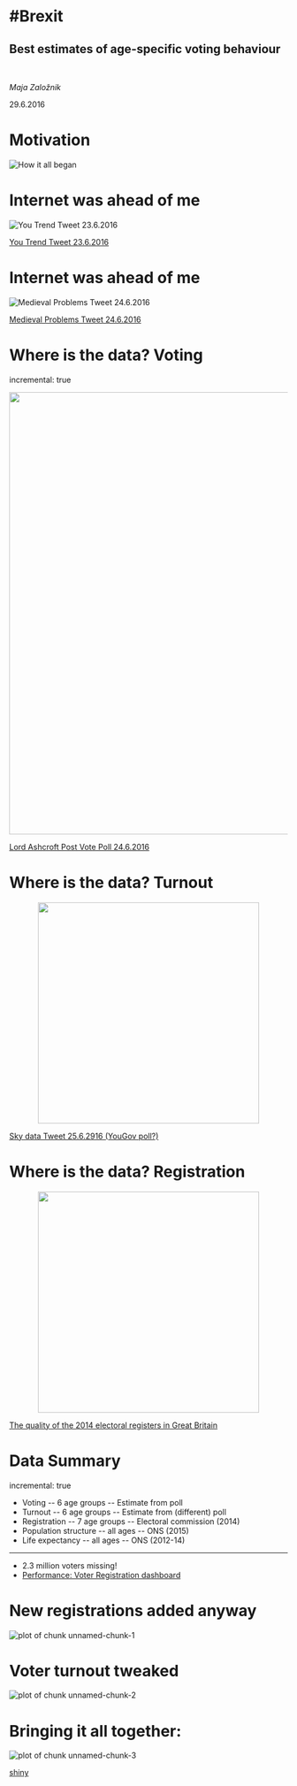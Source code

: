 #Brexit
========================================================
## Best estimates of age-specific voting behaviour

<br>

*Maja Založnik*

29.6.2016

Motivation
========================================================

![How it all began](figures/comment.png)



Internet was ahead of me
========================================================

![You Trend Tweet 23.6.2016](figures/twittertable.jpg)

[You Trend Tweet 23.6.2016](https://twitter.com/you_trend/status/746114516308606976/photo/1?ref_src=twsrc%5Etfw)

Internet was ahead of me
========================================================

![Medieval Problems Tweet 24.6.2016](figures/meme.png)

[Medieval Problems Tweet 24.6.2016](https://twitter.com/Medieval_Probs/status/746277160692887553)

Where is the data? Voting
========================================================
incremental: true

<div align="center">
<img src="figures/lashcroft.png" width=800 >
</div>

[Lord Ashcroft Post Vote Poll 24.6.2016](http://lordashcroftpolls.com/2016/06/how-the-united-kingdom-voted-and-why/#more-14746)

Where is the data? Turnout
========================================================

<div align="center">
<img src="figures/turnout.jpg" height=400 >
</div>

[Sky data Tweet 25.6.2916 (YouGov poll?)](https://twitter.com/SkyData/status/746700869656256512)


Where is the data? Registration
========================================================

<div align="center">
<img src="figures/registration.png" height=400 >
</div>

[The quality of the 2014 electoral registers in Great Britain](http://www.electoralcommission.org.uk/__data/assets/pdf_file/0005/169889/Completeness-and-accuracy-of-the-2014-electoral-registers-in-Great-Britain.pdf)


Data Summary
========================================================
incremental: true

* Voting -- 6 age groups -- Estimate from poll
* Turnout -- 6 age groups -- Estimate from (different) poll
* Registration -- 7 age groups -- Electoral commission (2014)
* Population structure -- all ages -- ONS (2015)
* Life expectancy -- all ages -- ONS (2012-14)

<hr>

* 2.3 million voters missing!
* [Performance: Voter Registration dashboard](https://www.gov.uk/performance/register-to-vote)

New registrations added anyway
========================================================
![plot of chunk unnamed-chunk-1](slides-figure/unnamed-chunk-1-1.png)

Voter turnout tweaked
========================================================
![plot of chunk unnamed-chunk-2](slides-figure/unnamed-chunk-2-1.png)

Bringing it all together: 
========================================================
![plot of chunk unnamed-chunk-3](slides-figure/unnamed-chunk-3-1.png)

[shiny](https://maja.shinyapps.io/brexit/)
